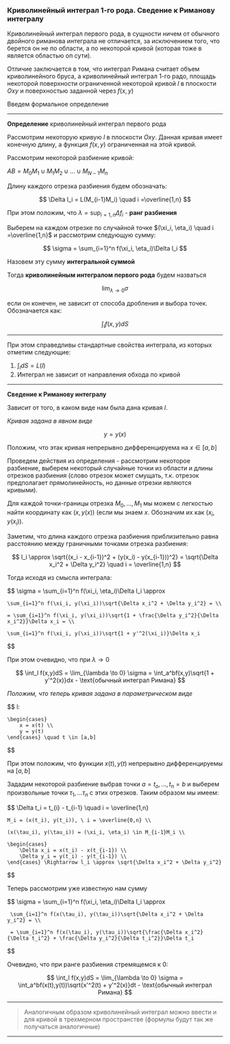 ### Криволинейный интеграл 1-го рода. Сведение к Риманову интегралу

Криволинейный интеграл первого рода, в сущности ничем от обычного двойного риманова интеграла не отличается, за исключением того, что берется он не по области, а по некоторой кривой (которая тоже в является областью оп сути).

Отличие заключается в том, что интеграл Римана считает объем криволинейного бруса, а криволинейный интеграл 1-го радо, площадь некоторой поверхности ограниченной некоторой кривой $l$ в плоскости $Oxy$ и поверхностью заданной через $f(x,y)$

Введем формальное определение

---

**Определение** криволинейный интеграл первого рода

Рассмотрим некоторую кривую $l$ в плоскости $Oxy$. Данная кривая имеет конечную длину, а функция $f(x,y)$ ограниченная на этой кривой.

Рассмотрим некоторой разбиение кривой:

$AB = M_0M_1 \cup M_1M_2 \cup ... \cup M_{N-1}M_n$

Длину каждого отрезка разбиения будем обозначать:

$$
    \Delta l_i = L(M_{i-1}M_i) \quad i =\overline{1,n}
$$

При этом положим, что $\lambda = \sup_{i=1,n}\Delta f_i$ - **ранг разбиения**

Выберем на каждом отрезке по случайной точке $(\xi_i, \eta_i) \quad i =\overline{1,n}$ и рассмотрим следующую сумму:

$$
    \sigma = \sum_{i=1}^n f(\xi_i, \eta_i)\Delta l_i
$$ 

Назовем эту сумму **интегральной суммой**

Тогда **криволинейным интегралом первого рода** будем назваться 

$$
    \lim_{\lambda \to 0} \sigma
$$

если он конечен, не зависит от способа дробления и выбора точек. Обозначается как:

$$
    \int_l f(x,y)dS
$$

---

При этом справедливы стандартные свойства интеграла, из которых отметим следующие:

1. $\int_ldS = L(l)$
2. Интеграл не зависит от направления обхода по кривой

---

**Сведение к Риманову интегралу**

Зависит от того, в каком виде нам была дана кривая $l$. 

*Кривая задана в явном виде*

$$
    y = y(x)
$$

Положим, что этак кривая непрерывно дифференцируема на $x\in[a,b]$

Проведем действия из определения - рассмотрим некоторое разбиение, выберем некоторый случайные точки из области и длины отрезков разбиения (слово отрезок может смущать, т.к. отрезок предполагает прямолинейность, но данные отрезки являются кривыми).

Для каждой точки-границы отрезка $M_0,..., M_1$ мы можем с легкостью найти координату как $(x,y(x))$ (если мы знаем $x$. Обозначим их как $(x_i, y(x_i))$.

Заметим, что длина каждого отрезка разбиения приблизительно равна расстоянию между граничными точками отрезка разбиения:

$$
    l_i \approx \sqrt{(x_i - x_{i-1})^2 + (y(x_i) - y(x_{i-1}))^2} = \sqrt{\Delta x_i^2 + \Delta y_i^2} \quad i = \overline{1,n}
$$

Тогда исходя из смысла интеграла:

$$
    \sigma = \sum_{i=1}^n f(\xi_i, \eta_i)\Delta l_i \approx 

    \sum_{i=1}^n f(\xi_i, y(\xi_i))\sqrt{\Delta x_i^2 + \Delta y_i^2} = \\

    = \sum_{i=1}^n f(\xi_i, y(\xi_i))\sqrt{1 + \frac{\Delta y_i^2}{\Delta x_i^2}}\Delta x_i = \\

    \sum_{i=1}^n f(\xi_i, y(\xi_i))\sqrt{1 + y'^2(\xi_i)}\Delta x_i

$$

При этом очевидно, что при $\lambda \to 0$

$$
    \int_l f(x,y)dS = \lim_{\lambda \to 0} \sigma = \int_a^bf(x,y)\sqrt{1 + y'^2(x)}dx - \text{обычный интеграл Римана}
$$

*Положим, что теперь кривая задана в параметрическом виде*

$$
    l:

    \begin{cases}
        x = x(t) \\
        y = y(t)
    \end{cases} \quad t \in [a,b]
$$

При этом положим, что функции $x(t), y(t)$ непрерывно дифференцируемы на $[a,b]$

Зададим некоторой разбиение выбрав точки $a=t_o,...,t_n=b$ и выберем произвольные точки $\tau_1,...\tau_n$ с этих отрезков. Таким образом мы имеем:

$$
    \Delta t_i = t_{i} - t_{i-1} \quad i = \overline{1,n}

    M_i = (x(t_i), y(t_i)), \ i = \overline{0,n} \\ 

    (x(\tau_i), y(\tau_i)) = (\xi_i, \eta_i) \in M_{i-1}M_i \\

    \begin{cases}
        \Delta x_i = x(t_i) - x(t_{i-1}) \\
        \Delta y_i = y(t_i) - y(t_{i-1}) \\
    \end{cases} \Rightarrow l_i \approx \sqrt{\Delta x_i^2 + \Delta y_i^2}
$$

Теперь рассмотрим уже известную нам сумму

$$
     \sigma = \sum_{i=1}^n f(\xi_i, \eta_i)\Delta l_i \approx

     \sum_{i=1}^n f(x(\tau_i), y(\tau_i))\sqrt{\Delta x_i^2 + \Delta y_i^2} = \\

     = \sum_{i=1}^n f(x(\tau_i), y(\tau_i))\sqrt{\frac{\Delta x_i^2}{\Delta t_i^2} + \frac{\Delta y_i^2}{\Delta t_i^2}}\Delta t_i
$$

Очевидно, что при ранге разбиения стремящемся к 0:

$$
     \int_l f(x,y)dS = \lim_{\lambda \to 0} \sigma = \int_a^bf(x(t),y(t))\sqrt{x'^2(t) + y'^2(x)}dt - \text{обычный интеграл Римана}
$$

---

> Аналогичным образом криволинейный интеграл можно ввести и для кривой в трехмерном пространстве (формулы будут так же получаться аналогичные)

---